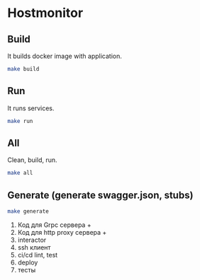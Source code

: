 # Hostmonitor

## Build
It builds docker image with application.
```bash
make build
```

## Run
It runs services.
```bash
make run
```

## All
Clean, build, run.
```bash
make all
```

## Generate (generate swagger.json, stubs)
```bash
make generate
```

1. Код для Grpc сервера +
2. Код для http proxy сервера +
3. interactor
4. ssh клиент
5. ci/cd lint, test
6. deploy
7. тесты